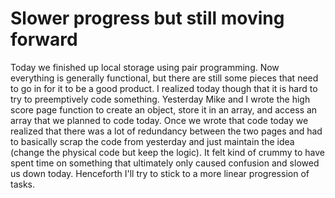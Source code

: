 # Slower progress but still moving forward

Today we finished up local storage using pair programming. Now everything is generally functional, but there are still some pieces that need to go in for it to be a good product. I realized today though that it is hard to try to preemptively code something. Yesterday Mike and I wrote the high score page function to create an object, store it in an array, and access an array that we planned to code today. Once we wrote that code today we realized that there was a lot of redundancy between the two pages and had to basically scrap the code from yesterday and just maintain the idea (change the physical code but keep the logic). It felt kind of crummy to have spent time on something that ultimately only caused confusion and slowed us down today. Henceforth I'll try to stick to a more linear progression of tasks.
